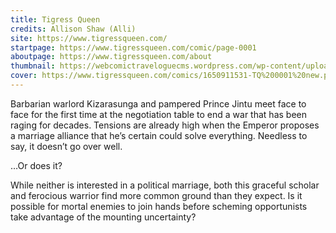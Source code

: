 ```yaml
---
title: Tigress Queen
credits: Allison Shaw (Alli)
site: https://www.tigressqueen.com/
startpage: https://www.tigressqueen.com/comic/page-0001
aboutpage: https://www.tigressqueen.com/about
thumbnail: https://webcomictraveloguecms.wordpress.com/wp-content/uploads/2024/09/tigress-queen.png
cover: https://www.tigressqueen.com/comics/1650911531-TQ%200001%20new.png
---
```


Barbarian warlord Kizarasunga and pampered Prince Jintu meet face to face for the first time at the negotiation table to end a war that has been raging for decades. Tensions are already high when the Emperor proposes a marriage alliance that he’s certain could solve everything. Needless to say, it doesn’t go over well.

…Or does it?

While neither is interested in a political marriage, both this graceful scholar and ferocious warrior find more common ground than they expect. Is it possible for mortal enemies to join hands before scheming opportunists take advantage of the mounting uncertainty?